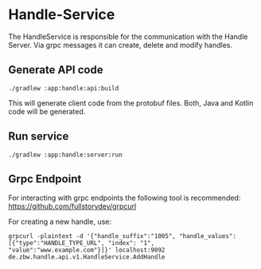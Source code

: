 # Handle-Service

The HandleService is responsible for the communication with the Handle Server. Via grpc messages it can create, delete
and modify handles.

## Generate API code

```shell
./gradlew :app:handle:api:build
```

This will generate client code from the protobuf files. Both, Java and Kotlin code will be generated.

## Run service

```shell
./gradlew :app:handle:server:run
```

## Grpc Endpoint

For interacting with grpc endpoints the following tool is recommended:
https://github.com/fullstorydev/grpcurl

For creating a new handle, use:

```shell
grpcurl -plaintext -d '{"handle_suffix":"1005", "handle_values":[{"type":"HANDLE_TYPE_URL", "index": "1", "value":"www.example.com"}]}' localhost:9092 de.zbw.handle.api.v1.HandleService.AddHandle
```
